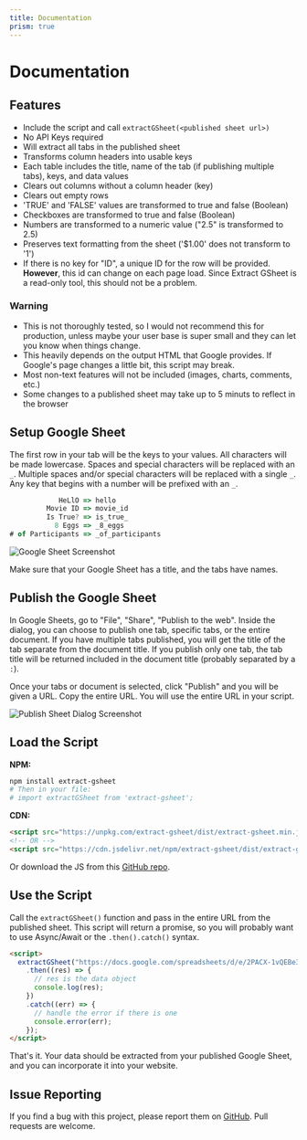 ```yaml
---
title: Documentation
prism: true
---
```


<div class="container documentation">

# Documentation

## Features

- Include the script and call `extractGSheet(<published sheet url>)`
- No API Keys required
- Will extract all tabs in the published sheet
- Transforms column headers into usable keys
- Each table includes the title, name of the tab (if publishing multiple tabs), keys, and data values
- Clears out columns without a column header (key)
- Clears out empty rows
- 'TRUE' and 'FALSE' values are transformed to true and false (Boolean)
- Checkboxes are transformed to true and false (Boolean)
- Numbers are transformed to a numeric value ("2.5" is transformed to 2.5)
- Preserves text formatting from the sheet ('$1.00' does not transform to '1')
- If there is no key for "ID", a unique ID for the row will be provided. **However**, this id can change on each page load. Since Extract GSheet is a read-only tool, this should not be a problem.

<div class="alert alert-warning">
  
### Warning

- This is not thoroughly tested, so I would not recommend this for production, unless maybe your user base is super small and they can let you know when things change.
- This heavily depends on the output HTML that Google provides. If Google's page changes a little bit, this script may break.
- Most non-text features will not be included (images, charts, comments, etc.)
- Some changes to a published sheet may take up to 5 minuts to reflect in the browser

</div>

## Setup Google Sheet

The first row in your tab will be the keys to your values. All characters will be made lowercase. Spaces and special characters will be replaced with an `_`. Multiple spaces and/or special characters will be replaced with a single `_`. Any key that begins with a number will be prefixed with an `_`.

```js
            HeLlO => hello
         Movie ID => movie_id
         Is True? => is_true_
           8 Eggs => _8_eggs
# of Participants => _of_participants
```

![Google Sheet Screenshot]({{root}}/img/documentation/spreadsheet.png)

Make sure that your Google Sheet has a title, and the tabs have names.

## Publish the Google Sheet

In Google Sheets, go to "File", "Share", "Publish to the web". Inside the dialog, you can choose to publish one tab, specific tabs, or the entire document. If you have multiple tabs published, you will get the title of the tab separate from the document title. If you publish only one tab, the tab title will be returned included in the document title (probably separated by a `:`).

Once your tabs or document is selected, click "Publish" and you will be given a URL. Copy the entire URL. You will use the entire URL in your script.

![Publish Sheet Dialog Screenshot]({{root}}/img/documentation/publish-window.png)

## Load the Script

**NPM:**

``` bash
npm install extract-gsheet
# Then in your file:
# import extractGSheet from 'extract-gsheet'; 
```

**CDN:**

``` html
<script src="https://unpkg.com/extract-gsheet/dist/extract-gsheet.min.js"></script>
<!-- OR -->
<script src="https://cdn.jsdelivr.net/npm/extract-gsheet/dist/extract-gsheet.min.js"></script>
```

Or download the JS from this <a href="{{global.gitHubRepoURL}}/tree/master/dist" target="_blank">GitHub repo</a>.

## Use the Script

Call the `extractGSheet()` function and pass in the entire URL from the published sheet. This script will return a promise, so you will probably want to use Async/Await or the `.then().catch()` syntax.

```html
<script>
  extractGSheet("https://docs.google.com/spreadsheets/d/e/2PACX-1vQEBe3cgMNU7SnZGl5NEfLt3bD3__Ly_irTVFWcd3T6_ZC-9qhc-t2AIlAcNqDOZowdje3E2jZ1Z8dQ/pubhtml")
    .then((res) => {
      // res is the data object
      console.log(res);
    })
    .catch((err) => {
      // handle the error if there is one
      console.error(err);
    });
</script>
```

That's it. Your data should be extracted from your published Google Sheet, and you can incorporate it into your website.

## Issue Reporting

If you find a bug with this project, please report them on [GitHub]({{global.gitHubRepoURL}}/issues). Pull requests are welcome.

</div>
